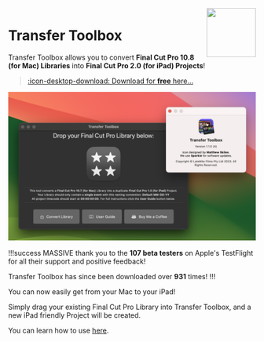 <img class="rightLogo" src="https://transfertoolbox.io/static/logo.png" align="right" style="width: 100px !important; height: 100px !important;" />

# Transfer Toolbox

Transfer Toolbox allows you to convert **Final Cut Pro 10.8 (for Mac) Libraries** into **Final Cut Pro 2.0 (for iPad) Projects**!

> [:icon-desktop-download: Download for **free** here...](/download/)

![](static/transfer-toolbox-about.jpg)

!!!success
MASSIVE thank you to the **107 beta testers** on Apple's TestFlight for all their support and positive feedback!

Transfer Toolbox has since been downloaded over **931** times!
!!!

You can now easily get from your Mac to your iPad!

Simply drag your existing Final Cut Pro Library into Transfer Toolbox, and a new iPad friendly Project will be created.

You can learn how to use [here](/how-to-use/).